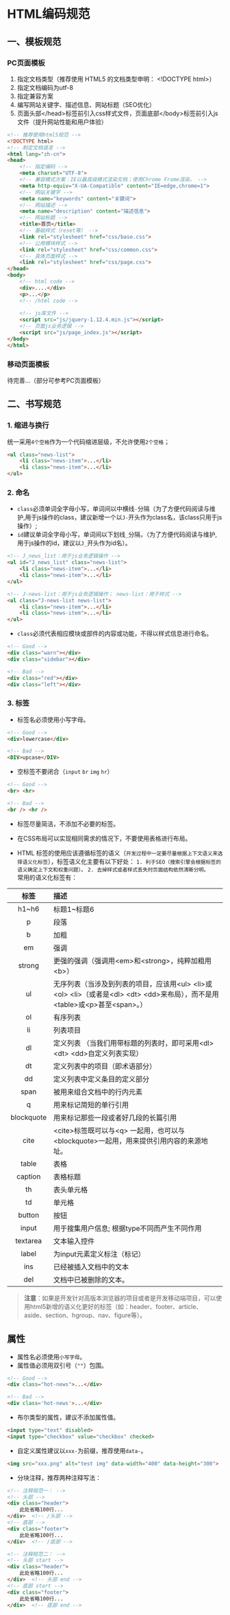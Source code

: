 # HTML编码规范

## 一、模板规范
### PC页面模板
1. 指定文档类型（推荐使用 HTML5 的文档类型申明： &lt;!DOCTYPE html&gt;）
2. 指定文档编码为utf-8
3. 指定兼容方案
4. 编写网站关键字、描述信息、网站标题（SEO优化）
5. 页面头部&lt;/head&gt;标签前引入css样式文件，页面底部&lt;/body&gt;标签前引入js文件（提升网站性能和用户体验）

```html
<!-- 推荐使用html5规范 -->
<!DOCTYPE html>　
<!-- 制定文档语言 -->
<html lang="zh-cn">　
<head>
    <!-- 指定编码 -->
    <meta charset="UTF-8">　
    <!-- 兼容模式方案：IE以最高级模式渲染文档；使用Chrome Frame渲染。 -->
    <meta http-equiv="X-UA-Compatible" content="IE=edge,chrome=1">  
    <!-- 网站关键字 -->
    <meta name="keywords" content="关键词">　
    <!-- 网站描述 -->
    <meta name="description" content="描述信息">　
    <!-- 网站标题 -->
    <title>首页</title>　
    <!-- 基础样式（reset等） -->
    <link rel="stylesheet" href="css/base.css">　
    <!-- 公用模块样式 -->
    <link rel="stylesheet" href="css/common.css">　
    <!-- 具体页面样式 -->
    <link rel="stylesheet" href="css/page.css">　
</head>
<body>
    <!-- html code -->
    <div>....</div>
    <p>...</p>
    <!-- /html code -->
    
    <!-- js库文件 -->
    <script src="js/jquery-1.12.4.min.js"></script>
    <!-- 页面js业务逻辑 -->
    <script src="js/page_index.js"></script>
</body>
</html>
```
### 移动页面模板
待完善...（部分可参考PC页面模板）

## 二、书写规范
### 1. 缩进与换行
统一采用`4个空格`作为一个代码缩进层级，不允许使用`2个空格`；
```html
<ul class="news-list">
    <li class="news-item">...</li>
    <li class="news-item">...</li>
</ul>
```

### 2. 命名
* `class`必须单词全字母小写，单词间以中横线`-`分隔（为了方便代码阅读与维护,用于js操作的class，建议新增一个以`J-`开头作为class名，该class只用于js操作）;
* `id`建议单词全字母小写，单词间以下划线`_`分隔，（为了方便代码阅读与维护,用于js操作的id，建议以`J_`开头作为id名）。  
```html
<!-- J_news_list：用于js业务逻辑操作 -->
<ul id="J_news_list" class="news-list">
    <li class="news-item">...</li>
    <li class="news-item">...</li>
</ul>

<!-- J-news-list：用于js业务逻辑操作； news-list：用于样式 -->
<ul class="J-news-list news-list">
    <li class="news-item">...</li>
    <li class="news-item">...</li>
</ul>
```

* `class`必须代表相应模块或部件的内容或功能，不得以样式信息进行命名。  
```html
<!-- Good -->
<div class="warn"></div>
<div class="sidebar"></div>

<!-- Bad -->
<div class="red"></div>
<div class="left"></div>
```

### 3. 标签
* 标签名必须使用小写字母。
```html
<!-- Good -->
<div>lowercase</div>

<!-- Bad -->
<DIV>upcase</DIV>
```

* 空标签不要闭合（`input`  `br`  `img`  `hr`）
```html
<!-- Good -->
<br> <hr>  

<!-- Bad -->
<br /> <hr />  
```

* 标签尽量简洁，不添加不必要的标签。
* 在CSS布局可以实现相同需求的情况下，不要使用表格进行布局。  

* HTML 标签的使用应该遵循标签的语义（`开发过程中一定要尽量根据上下文语义来选择语义化标签`），标签语义化主要有以下好处：
`1. 利于SEO（搜索引擎会根据标签的语义确定上下文和权重问题）。`
`2. 去掉样式或者样式丢失时页面结构依然清晰分明。`  
常用的语义化标签有：  

| 标签 | 描述 |
|:-------:|:---------|
| h1~h6  |  标题1~标题6  |
| p | 段落 |
| b | 加粗 |
| em | 强调 |
| strong | 更强的强调（强调用&lt;em&gt;和&lt;strong&gt;，纯粹加粗用&lt;b&gt;） |
| ul | 无序列表（当涉及到列表的项目，应该用&lt;ul&gt; &lt;li&gt;或&lt;ol&gt; &lt;li&gt;（或者是&lt;dl&gt; &lt;dt&gt; &lt;dd&gt;来布局），而不是用&lt;table&gt;或&lt;p&gt;甚至&lt;span&gt;。）  |
| ol | 有序列表  |
| li | 列表项目  |
| dl | 定义列表 （当我们用带标题的列表时，即可采用&lt;dl&gt; &lt;dt&gt; &lt;dd&gt;自定义列表实现） |
| dt | 定义列表中的项目（即术语部分）  |
| dd | 定义列表中定义条目的定义部分 |
| span | 被用来组合文档中的行内元素 |
| q | 用来标记简短的单行引用 |
| blockquote | 用来标记那些一段或者好几段的长篇引用 |
| cite | &lt;cite&gt;标签既可以与&lt;q&gt; 一起用，也可以与&lt;blockquote&gt;一起用，用来提供引用内容的来源地址。|
| table | 表格 |
| caption | 表格标题 |
| th | 表头单元格 |
| td | 单元格 |
| button | 按钮 |
| input | 用于搜集用户信息; 根据type不同而产生不同作用 |
| textarea | 文本输入控件 |
| label | 为input元素定义标注（标记） |
| ins | 已经被插入文档中的文本 |
| del | 文档中已被删除的文本。 |

> __注意__：如果是开发针对高版本浏览器的项目或者是开发移动端项目，可以使用html5新增的语义化更好的标签（如：header、footer、article、aside、section、hgroup、nav、figure等）。

## 属性
* 属性名必须使用`小写字母`。
* 属性值必须用双引号（`""`）包围。
```html
<!-- Good -->
<div class="hot-news">...</div>  

<!-- Bad -->
<div class='hot-news'>...</div>  
```

* 布尔类型的属性，建议不添加属性值。
```html
<input type="text" disabled>
<input type="checkbox" value="checkbox" checked>
```

* 自定义属性建议以`xxx-`为前缀，推荐使用`data-`。
```html
<img src="xxx.png" alt="test img" data-width="400" data-height="300">
```

* 分块注释，推荐两种注释写法：
```html
<!-- 注释规范一： -->
<!-- 头部 -->
<div class="header">
    此处省略100行...
</div>  <!-- /头部 -->
<!-- 底部 -->
<div class="footer">
    此处省略100行...
</div>  <!-- /底部 -->

<!-- 注释规范二： -->
<!-- 头部 start -->
<div class="header">
    此处省略100行...
</div>  <!-- 头部 end -->
<!-- 底部 start -->
<div class="footer">
    此处省略100行...
</div>  <!-- 底部 end -->
```








